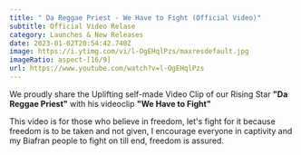 ```yaml
---
title: " Da Reggae Priest - We Have to Fight (Official Video)"
subtitle: Official Video Relase
category: Launches & New Releases
date: 2023-01-02T20:54:42.740Z
image: https://i.ytimg.com/vi/l-OgEHqlPzs/maxresdefault.jpg
imageRatio: aspect-[16/9]
url: https://www.youtube.com/watch?v=l-OgEHqlPzs
---
```

We proudly share the Uplifting self-made Video Clip of our Rising Star **"Da Reggae Priest"** with his videoclip **"We Have to Fight"**

This video is for those who believe in freedom, let's fight for it because freedom is to be taken and not given, I encourage everyone in captivity and my Biafran people to fight on till end, freedom is assured.